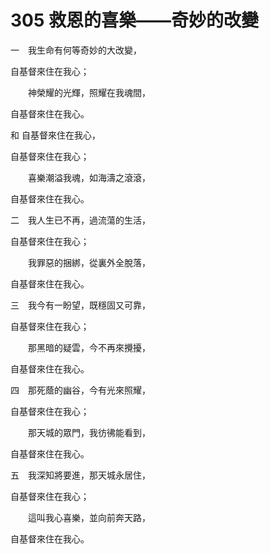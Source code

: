 # 305 救恩的喜樂——奇妙的改變

一　我生命有何等奇妙的大改變，

自基督來住在我心；

　　神榮耀的光輝，照耀在我魂間，

自基督來住在我心。

和 自基督來住在我心，

自基督來住在我心；

　　喜樂潮溢我魂，如海濤之滾滾，

自基督來住在我心。

二　我人生已不再，過流蕩的生活，

自基督來住在我心；

　　我罪惡的捆綁，從裏外全脫落，

自基督來住在我心。

三　我今有一盼望，既穩固又可靠，

自基督來住在我心；

　　那黑暗的疑雲，今不再來攪擾，

自基督來住在我心。

四　那死蔭的幽谷，今有光來照耀，

自基督來住在我心；

　　那天城的眾門，我彷彿能看到，

自基督來住在我心。

五　我深知將要進，那天城永居住，

自基督來住在我心；

　　這叫我心喜樂，並向前奔天路，

自基督來住在我心。

